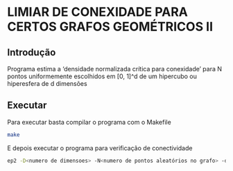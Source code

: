 # LIMIAR DE CONEXIDADE PARA CERTOS GRAFOS GEOMÉTRICOS II

## Introdução ##
Programa estima a ‘densidade normalizada crı́tica para conexidade’ para N pontos uniformemente escolhidos em [0, 1]^d de um hipercubo ou hiperesfera de d dimensões

## Executar ##
Para executar basta compilar o programa com o Makefile
```sh
make
```
E depois executar o programa para verificação de conectividade 
  ```sh
  ep2 -D<numero de dimensoes> -N<numero de pontos aleatórios no grafo> -d<distancia maxima entre pontos>
  ```
